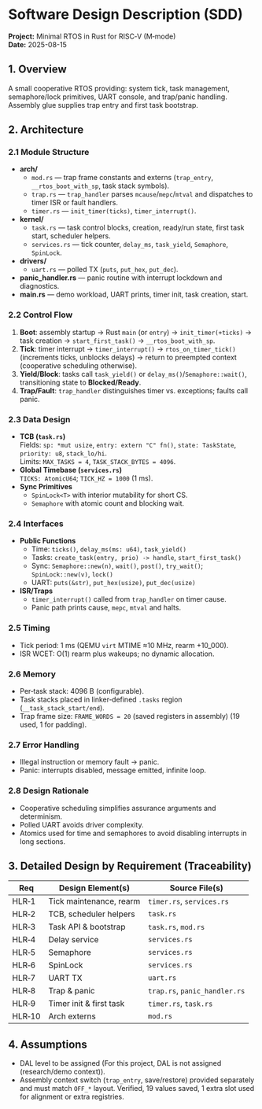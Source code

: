 # Software Design Description (SDD)
**Project:** Minimal RTOS in Rust for RISC‑V (M‑mode)  
**Date:** 2025-08-15

## 1. Overview
A small cooperative RTOS providing: system tick, task management, semaphore/lock primitives, UART console, and trap/panic handling. Assembly glue supplies trap entry and first task bootstrap.

## 2. Architecture
### 2.1 Module Structure
- **arch/**
  - `mod.rs` — trap frame constants and externs (`trap_entry`, `__rtos_boot_with_sp`, task stack symbols).  
  - `trap.rs` — `trap_handler` parses `mcause`/`mepc`/`mtval` and dispatches to timer ISR or fault handlers.  
  - `timer.rs` — `init_timer(ticks)`, `timer_interrupt()`.
- **kernel/**
  - `task.rs` — task control blocks, creation, ready/run state, first task start, scheduler helpers.  
  - `services.rs` — tick counter, `delay_ms`, `task_yield`, `Semaphore`, `SpinLock`.
- **drivers/**
  - `uart.rs` — polled TX (`puts`, `put_hex`, `put_dec`).
- **panic_handler.rs** — panic routine with interrupt lockdown and diagnostics.
- **main.rs** — demo workload, UART prints, timer init, task creation, start.

### 2.2 Control Flow
1. **Boot**: assembly startup → Rust `main` (or `entry`) → `init_timer(+ticks)` → task creation → `start_first_task()` → `__rtos_boot_with_sp`.  
2. **Tick**: timer interrupt → `timer_interrupt()` → `rtos_on_timer_tick()` (increments ticks, unblocks delays) → return to preempted context (cooperative scheduling otherwise).  
3. **Yield/Block**: tasks call `task_yield()` or `delay_ms()`/`Semaphore::wait()`, transitioning state to **Blocked/Ready**.  
4. **Trap/Fault**: `trap_handler` distinguishes timer vs. exceptions; faults call panic.

### 2.3 Data Design
- **TCB (`task.rs`)**  
  Fields: `sp: *mut usize`, `entry: extern "C" fn()`, `state: TaskState`, `priority: u8`, `stack_lo/hi`.  
  Limits: `MAX_TASKS = 4`, `TASK_STACK_BYTES = 4096`.
- **Global Timebase (`services.rs`)**  
  `TICKS: AtomicU64`; `TICK_HZ = 1000` (1 ms).  
- **Sync Primitives**  
  - `SpinLock<T>` with interior mutability for short CS.  
  - `Semaphore` with atomic count and blocking wait.

### 2.4 Interfaces
- **Public Functions**  
  - Time: `ticks()`, `delay_ms(ms: u64)`, `task_yield()`  
  - Tasks: `create_task(entry, prio) -> handle`, `start_first_task()`  
  - Sync: `Semaphore::new(n)`, `wait()`, `post()`, `try_wait()`; `SpinLock::new(v)`, `lock()`  
  - UART: `puts(&str)`, `put_hex(usize)`, `put_dec(usize)`  
- **ISR/Traps**  
  - `timer_interrupt()` called from `trap_handler` on timer cause.  
  - Panic path prints cause, `mepc`, `mtval` and halts.

### 2.5 Timing
- Tick period: 1 ms (QEMU `virt` MTIME ≈10 MHz, rearm +10_000).  
- ISR WCET: O(1) rearm plus wakeups; no dynamic allocation.

### 2.6 Memory
- Per‑task stack: 4096 B (configurable).  
- Task stacks placed in linker‑defined `.tasks` region (`__task_stack_start/end`).  
- Trap frame size: `FRAME_WORDS = 20` (saved registers in assembly) (19 used, 1 for padding).

### 2.7 Error Handling
- Illegal instruction or memory fault → panic.  
- Panic: interrupts disabled, message emitted, infinite loop.

### 2.8 Design Rationale
- Cooperative scheduling simplifies assurance arguments and determinism.  
- Polled UART avoids driver complexity.  
- Atomics used for time and semaphores to avoid disabling interrupts in long sections.

## 3. Detailed Design by Requirement (Traceability)
| Req | Design Element(s) | Source File(s) |
|-----|-------------------|----------------|
| HLR‑1 | Tick maintenance, rearm | `timer.rs`, `services.rs` |
| HLR‑2 | TCB, scheduler helpers | `task.rs` |
| HLR‑3 | Task API & bootstrap | `task.rs`, `mod.rs` |
| HLR‑4 | Delay service | `services.rs` |
| HLR‑5 | Semaphore | `services.rs` |
| HLR‑6 | SpinLock | `services.rs` |
| HLR‑7 | UART TX | `uart.rs` |
| HLR‑8 | Trap & panic | `trap.rs`, `panic_handler.rs` |
| HLR‑9 | Timer init & first task | `timer.rs`, `task.rs` |
| HLR‑10| Arch externs | `mod.rs` |

## 4. Assumptions 
- DAL level to be assigned (For this project, DAL is not assigned (research/demo context)).  
- Assembly context switch (`trap_entry`, save/restore) provided separately and must match `OFF_*` layout. Verified, 19 values saved, 1 extra slot used for alignment or extra registries.
